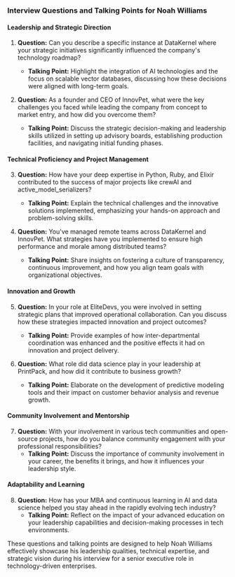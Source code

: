 ### Interview Questions and Talking Points for Noah Williams

#### Leadership and Strategic Direction
1. **Question:** Can you describe a specific instance at DataKernel where your strategic initiatives significantly influenced the company's technology roadmap?
   - **Talking Point:** Highlight the integration of AI technologies and the focus on scalable vector databases, discussing how these decisions were aligned with long-term goals.

2. **Question:** As a founder and CEO of InnovPet, what were the key challenges you faced while leading the company from concept to market entry, and how did you overcome them?
   - **Talking Point:** Discuss the strategic decision-making and leadership skills utilized in setting up advisory boards, establishing production facilities, and navigating initial funding phases.

#### Technical Proficiency and Project Management
3. **Question:** How have your deep expertise in Python, Ruby, and Elixir contributed to the success of major projects like crewAI and active_model_serializers?
   - **Talking Point:** Explain the technical challenges and the innovative solutions implemented, emphasizing your hands-on approach and problem-solving skills.

4. **Question:** You've managed remote teams across DataKernel and InnovPet. What strategies have you implemented to ensure high performance and morale among distributed teams?
   - **Talking Point:** Share insights on fostering a culture of transparency, continuous improvement, and how you align team goals with organizational objectives.

#### Innovation and Growth
5. **Question:** In your role at EliteDevs, you were involved in setting strategic plans that improved operational collaboration. Can you discuss how these strategies impacted innovation and project outcomes?
   - **Talking Point:** Provide examples of how inter-departmental coordination was enhanced and the positive effects it had on innovation and project delivery.

6. **Question:** What role did data science play in your leadership at PrintPack, and how did it contribute to business growth?
   - **Talking Point:** Elaborate on the development of predictive modeling tools and their impact on customer behavior analysis and revenue growth.

#### Community Involvement and Mentorship
7. **Question:** With your involvement in various tech communities and open-source projects, how do you balance community engagement with your professional responsibilities?
   - **Talking Point:** Discuss the importance of community involvement in your career, the benefits it brings, and how it influences your leadership style.

#### Adaptability and Learning
8. **Question:** How has your MBA and continuous learning in AI and data science helped you stay ahead in the rapidly evolving tech industry?
   - **Talking Point:** Reflect on the impact of your advanced education on your leadership capabilities and decision-making processes in tech environments.

These questions and talking points are designed to help Noah Williams effectively showcase his leadership qualities, technical expertise, and strategic vision during his interview for a senior executive role in technology-driven enterprises.